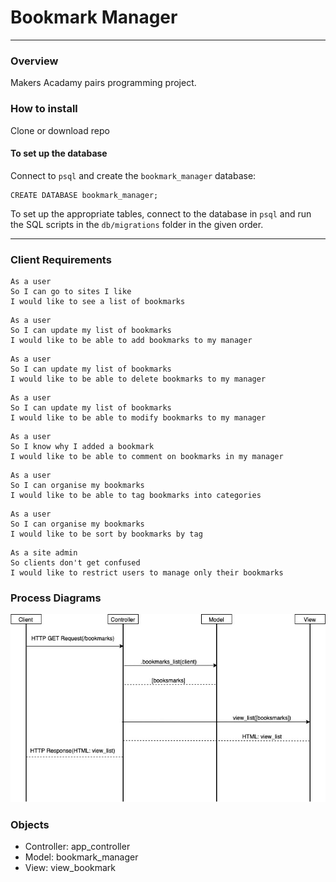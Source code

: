 # Bookmark Manager
---------

### Overview

Makers Acadamy pairs programming project.

### How to install

Clone or download repo

#### To set up the database

Connect to `psql` and create the `bookmark_manager` database:

```
CREATE DATABASE bookmark_manager;
```

To set up the appropriate tables, connect to the database in `psql` and run the SQL scripts in the `db/migrations` folder in the given order.

----------
### Client Requirements
```
As a user
So I can go to sites I like
I would like to see a list of bookmarks
```
```
As a user
So I can update my list of bookmarks
I would like to be able to add bookmarks to my manager
```
```
As a user
So I can update my list of bookmarks
I would like to be able to delete bookmarks to my manager
```
```
As a user
So I can update my list of bookmarks
I would like to be able to modify bookmarks to my manager
```
```
As a user
So I know why I added a bookmark
I would like to be able to comment on bookmarks in my manager
```
```
As a user
So I can organise my bookmarks
I would like to be able to tag bookmarks into categories
```
```
As a user
So I can organise my bookmarks
I would like to be sort by bookmarks by tag
```
```
As a site admin
So clients don't get confused
I would like to restrict users to manage only their bookmarks
```

### Process Diagrams

![view_bookmarks_process](./process_diagrams/view_bookmarks.jpg)


### Objects
- Controller: app_controller
- Model: bookmark_manager
- View: view_bookmark
